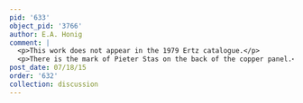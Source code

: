 ```yaml
---
pid: '633'
object_pid: '3766'
author: E.A. Honig
comment: |
  <p>This work does not appear in the 1979 Ertz catalogue.</p>
  <p>There is the mark of Pieter Stas on the back of the copper panel.</p>
post_date: 07/18/15
order: '632'
collection: discussion
---
```

